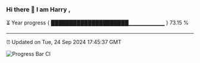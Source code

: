 ### Hi there 👋 I am Harry , 

⏳ Year progress { █████████████████████▁▁▁▁▁▁▁▁▁ } 73.15 %

---

⏰ Updated on Tue, 24 Sep 2024 17:45:37 GMT

![Progress Bar CI](https://github.com/duykhang68/duykhang68/workflows/Progress%20Bar%20CI/badge.svg)

